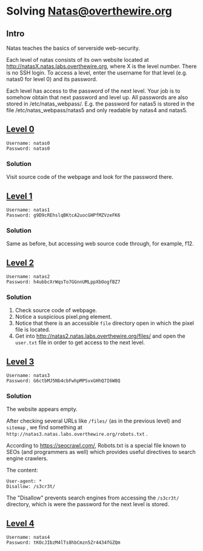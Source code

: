 # Solving [Natas@overthewire.org](https://overthewire.org/wargames/natas/)

## Intro

Natas teaches the basics of serverside web-security.

Each level of natas consists of its own website located at http://natasX.natas.labs.overthewire.org, where X is the level number. There is no SSH login. To access a level, enter the username for that level (e.g. natas0 for level 0) and its password.

Each level has access to the password of the next level. Your job is to somehow obtain that next password and level up. All passwords are also stored in /etc/natas_webpass/. E.g. the password for natas5 is stored in the file /etc/natas_webpass/natas5 and only readable by natas4 and natas5.

## [Level 0](http://natas0.natas.labs.overthewire.org)

```
Username: natas0
Password: natas0
```

### Solution

Visit source code of the webpage and look for the password there.

## [Level 1](http://natas1.natas.labs.overthewire.org)

```
Username: natas1
Password: g9D9cREhslqBKtcA2uocGHPfMZVzeFK6
```

### Solution

Same as before, but accessing web source code through, for example, f12.

## [Level 2](http://natas2.natas.labs.overthewire.org)

```
Username: natas2
Password: h4ubbcXrWqsTo7GGnnUMLppXbOogfBZ7
```

### Solution

1. Check source code of webpage.
2. Notice a suspicious pixel.png element.
3. Notice that there is an accessible `file` directory open in which the pixel file is located.
4. Get into http://natas2.natas.labs.overthewire.org/files/ and open the `user.txt` file in order to get access to the next level.

## [Level 3](http://natas3.natas.labs.overthewire.org)

```
Username: natas3
Password: G6ctbMJ5Nb4cbFwhpMPSvxGHhQ7I6W8Q
```

### Solution

The website appears empty.

After checking several URLs like `/files/` (as in the previous level) and `sitemap` , we find something at `http://natas3.natas.labs.overthewire.org/robots.txt` .

According to https://seocrawl.com/, Robots.txt is a special file known to SEOs (and programmers as well) which provides useful directives to search engine crawlers.

The content:

```
User-agent: *
Disallow: /s3cr3t/
```

The "Disallow" prevents search engines from accessing the `/s3cr3t/` directory, which is were the password for the next level is stored.

## [Level 4](http://natas4.natas.labs.overthewire.org)

```
Username: natas4
Password: tKOcJIbzM4lTs8hbCmzn5Zr4434fGZQm
```
